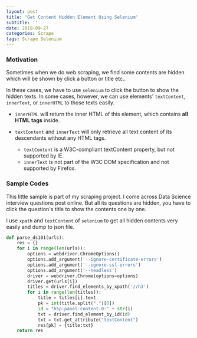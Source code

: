 ```yaml
---
layout: post
title: 'Get Content Hidden Element Using Selenium'
subtitle: ''
date: 2019-09-27
categories: Scrape
tags: Scrape Selenium
---
```

### Motivation
Sometimes when we do web scraping, we find some contents are hidden which will be shown by click a button or title etc..

In these cases, we have to use `selenium` to click the button to show the hidden texts. In some cases, however, we can use elements' `textContent`, `innerText`, or `innerHTML` to those texts easily.

- `innerHTML` will return the inner HTML of this element, which contains **all HTML tags** inside.

- `textContent` and `innerText` will only retrieve all text content of its descendants without any HTML tags.
    - `textContent` is a W3C-compliant textContent property, but not supported by IE.
    - `innerText` is not part of the W3C DOM specification and not supported by Firefox.

### Sample Codes
This little sample is part of my scraping project.
I come across Data Science interview questions post online. But all its questions are hidden, you have to click the question's title to show the contents one by one.

I use `xpath` and `textContent` of `selenium` to get all hidden contents very easily and dump to json file.

``` python
def parse_ds101(urls):
    res = {}
    for i in range(len(urls)):
        options = webdriver.ChromeOptions()
        options.add_argument('--ignore-certificate-errors')
        options.add_argument('--ignore-ssl-errors')
        options.add_argument('--headless')
        driver = webdriver.Chrome(options=options)
        driver.get(urls[i])
        titles = driver.find_elements_by_xpath('//h3')
        for i in range(len(titles)):
            title = titles[i].text
            pk = int(title.split(".")[0])
            id = "h5p-panel-content-0-" + str(i)
            txt = driver.find_element_by_id(id)
            txt = txt.get_attribute("textContent")
            res[pk] = {title:txt}
    return res
```